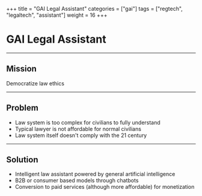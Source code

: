 +++
title = "GAI Legal Assistant"
categories = ["gai"]
tags = ["regtech", "legaltech", "assistant"]
weight = 16
+++

# GAI Legal Assistant

---

## Mission

Democratize law ethics

---

## Problem

- Law system is too complex for civilians to fully understand
- Typical lawyer is not affordable for normal civilians
- Law system itself doesn't comply with the 21 century

---

## Solution

- Intelligent law assistant powered by general artificial intelligence
- B2B or consumer based models through chatbots
- Conversion to paid services (although more affordable) for monetization
